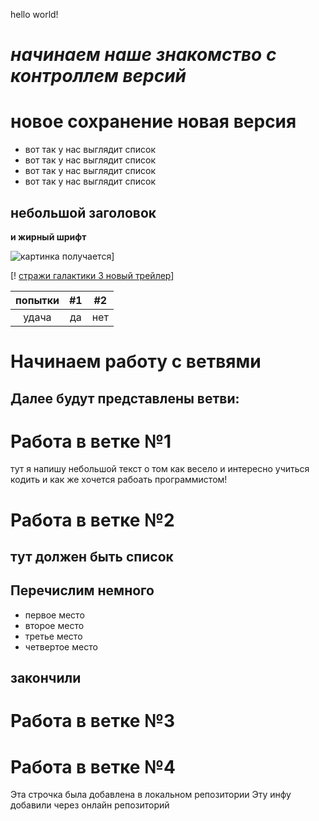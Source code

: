 hello world!
# *начинаем наше знакомство с контроллем версий*

# новое сохранение новая версия

* вот так у нас выглядит список
* вот так у нас выглядит список
* вот так у нас выглядит список
* вот так у нас выглядит список

## небольшой заголовок

**и жирный шрифт**


![картинка получается](https://phonoteka.org/uploads/posts/2021-06/1624079183_9-phonoteka_org-p-oboi-na-rabochii-stol-gori-krasivo-9.jpg)]

[! [стражи галактики 3 новый трейлер](https://www.youtube.com/watch?v=JmZiJI-s_mM)]

| попытки | #1    | #2    |
| :---:   | :---: | :---: |
| удача | да   | нет  |

# Начинаем работу с ветвями

## Далее будут представлены ветви:

# Работа в ветке №1 

тут я напишу небольшой текст о том как весело и интересно учиться кодить и как же хочется рабоать программистом!

# Работа в ветке №2

## тут должен быть список
## Перечислим немного 
* первое место
* второе место
* третье место
* четвертое место

## **закончили**

# Работа в ветке №3

# Работа в ветке №4

Эта строчка была добавлена в локальном репозитории
Эту инфу добавили через онлайн репозиторий
